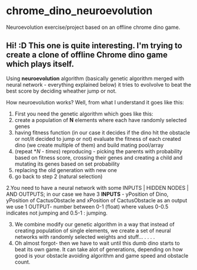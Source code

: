 # chrome_dino_neuroevolution
Neuroevolution exercise/project based on an offline chrome dino game.
## Hi! :D This one is quite interesting. I'm trying to create a clone of offline Chrome dino game which **plays itself**.
Using **neuroevolution** algorithm (basically genetic algorithm merged with neural network - everything explained below) it tries to evolvolve to beat the best score by deciding wheather jump or not.

How neuroevolution works? Well, from what I understand it goes like this:
1. First you need the genetic algorithm which goes like this:
  1. create a population of **N** elements where each have randomly selected genes
  1. having fitness function (in our case it decides if the dino hit the obstacle or not/it decided to jump or not) evaluate the fitness of each created dino (we create multiple of them) and build mating pool/array
  1. (repeat **N - times*) reproducing - picking the parents with probability based on fitness score, crossing their genes and creating a child and mutating its genes based on set probability
  1. replacing the old generation with new one
  1. go back to step 2 (natural selection)

2.You need to have a neural network with some INPUTS | HIDDEN NODES | AND OUTPUTS;
in our case we have 3 **INPUTS** - yPosition of Dino, yPosition of CactusObstacle and xPosition of CactusObstacle
as an output we use 1 OUTPUT- number between 0-1 (float) where values 0-0.5 indicates not jumping and 0.5-1 : jumping.

3. We combine modify our genetic algorithm in a way that instead of creating population of single elements, we create a set of neural networks with randomly selected weights and stuff...
.
.
.
.
4. Oh almost forgot- then we have to wait until this dumb dino starts to beat its own game. It can take alot of generations, depending on how good is your obstacle avoiding algorithm and game speed and obstacle count.
